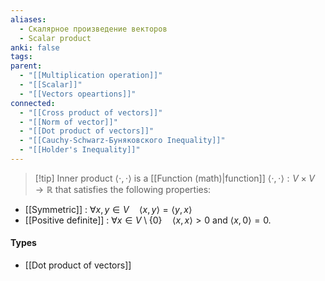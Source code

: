 ```yaml
---
aliases:
  - Скалярное произведение векторов
  - Scalar product
anki: false
tags: 
parent:
  - "[[Multiplication operation]]"
  - "[[Scalar]]"
  - "[[Vectors opeartions]]"
connected:
  - "[[Cross product of vectors]]"
  - "[[Norm of vector]]"
  - "[[Dot product of vectors]]"
  - "[[Cauchy-Schwarz-Буняковского Inequality]]"
  - "[[Holder's Inequality]]"
---
```


> [!tip]  Inner product $\langle \cdot , \cdot \rangle$ is 
a [[Function (math)|function]]  $\langle \cdot , \cdot \rangle: V \times V \to \mathbb{R}$ that satisfies the following properties:
- [[Symmetric]] : $\forall x, y \in V \quad \langle x, y \rangle = \langle y, x \rangle$
- [[Positive definite]] : $\forall x \in V \setminus \{0\} \quad \langle x, x \rangle > 0$ and $\langle x, 0 \rangle = 0.$


#### Types
- [[Dot product of vectors]]






